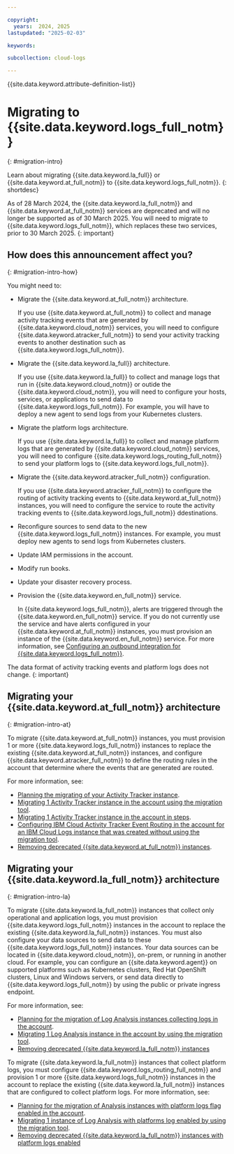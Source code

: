 ```yaml
---

copyright:
  years:  2024, 2025
lastupdated: "2025-02-03"

keywords:

subcollection: cloud-logs

---
```


{{site.data.keyword.attribute-definition-list}}



# Migrating to {{site.data.keyword.logs_full_notm}}
{: #migration-intro}

Learn about migrating {{site.data.keyword.la_full}} or {{site.data.keyword.at_full_notm}} to {{site.data.keyword.logs_full_notm}}.
{: shortdesc}

As of 28 March 2024, the {{site.data.keyword.la_full_notm}} and {{site.data.keyword.at_full_notm}} services are deprecated and will no longer be supported as of 30 March 2025. You will need to migrate to {{site.data.keyword.logs_full_notm}}, which replaces these two services, prior to 30 March 2025.
{: important}

## How does this announcement affect you?
{: #migration-intro-how}

You might need to:

- Migrate the {{site.data.keyword.at_full_notm}} architecture.

    If you use {{site.data.keyword.at_full_notm}} to collect and manage activity tracking events that are generated by {{site.data.keyword.cloud_notm}} services, you will need to configure {{site.data.keyword.atracker_full_notm}} to send your activity tracking events to another destination such as {{site.data.keyword.logs_full_notm}}.

- Migrate the {{site.data.keyword.la_full}} architecture.

    If you use {{site.data.keyword.la_full}} to collect and manage logs that run in {{site.data.keyword.cloud_notm}} or outide the {{site.data.keyword.cloud_notm}}, you will need to configure your hosts, services, or applications to send data to {{site.data.keyword.logs_full_notm}}. For example, you will have to deploy a new agent to send logs from your Kubernetes clusters.

- Migrate the platform logs architecture.

    If you use {{site.data.keyword.la_full}} to collect and manage platform logs that are generated by {{site.data.keyword.cloud_notm}} services, you will need to configure {{site.data.keyword.logs_routing_full_notm}} to send your platform logs to {{site.data.keyword.logs_full_notm}}.

- Migrate the {{site.data.keyword.atracker_full_notm}} configuration.

    If you use {{site.data.keyword.atracker_full_notm}} to configure the routing of activity tracking events to {{site.data.keyword.at_full_notm}} instances, you will need to configure the service to route the activity tracking events to {{site.data.keyword.logs_full_notm}} ddestinations.

- Reconfigure sources to send data to the new {{site.data.keyword.logs_full_notm}} instances. For example, you must deploy new agents to send logs from Kubernetes clusters.
- Update IAM permissions in the account.
- Modify run books.
- Update your disaster recovery process.
- Provision the {{site.data.keyword.en_full_notm}} service.

    In {{site.data.keyword.logs_full_notm}}, alerts are triggered through the {{site.data.keyword.en_full_notm}} service. If you do not currently use the service and have alerts configured in your {{site.data.keyword.at_full_notm}} instances, you must provision an instance of the {{site.data.keyword.en_full_notm}} service. For more information, see [Configuring an outbound integration for {{site.data.keyword.logs_full_notm}}](/docs/cloud-logs?topic=cloud-logs-event-notifications-configure).

The data format of activity tracking events and platform logs does not change.
{: important}


## Migrating your {{site.data.keyword.at_full_notm}} architecture
{: #migration-intro-at}

To migrate {{site.data.keyword.at_full_notm}} instances, you must provision 1 or more {{site.data.keyword.logs_full_notm}} instances to replace the existing {{site.data.keyword.at_full_notm}} instances, and configure {{site.data.keyword.atracker_full_notm}} to define the routing rules in the account that determine where the events that are generated are routed.

For more information, see:
- [Planning the migrating of your Activity Tracker instance](/docs/cloud-logs?topic=cloud-logs-template-migration-at).
- [Migrating 1 Activity Tracker instance in the account using the migration tool](/docs/cloud-logs?topic=cloud-logs-migration-tutorial-at-option2).
- [Migrating 1 Activity Tracker instance in the account in steps](/docs/cloud-logs?topic=cloud-logs-migration-tutorial-at-option1).
- [Configuring IBM Cloud Activity Tracker Event Routing in the account for an IBM Cloud Logs instance that was created without using the migration tool](/docs/cloud-logs?topic=cloud-logs-migration-tutorial-at-option3).
- [Removing deprecated {{site.data.keyword.at_full_notm}} instances](/docs/cloud-logs?topic=cloud-logs-migration-remove-at).




## Migrating your {{site.data.keyword.la_full_notm}} architecture
{: #migration-intro-la}

To migrate {{site.data.keyword.la_full_notm}} instances that collect only operational and application logs, you must provision {{site.data.keyword.logs_full_notm}} instances in the account to replace the existing {{site.data.keyword.la_full_notm}} instances. You must also configure your data sources to send data to these {{site.data.keyword.logs_full_notm}} instances. Your data sources can be located in {{site.data.keyword.cloud_notm}}, on-prem, or running in another cloud. For example, you can configure an {{site.data.keyword.agent}} on supported platforms such as Kubernetes clusters, Red Hat OpenShift clusters, Linux and Windows servers, or send data directly to {{site.data.keyword.logs_full_notm}} by using the public or private ingress endpoint.

For more information, see:
- [Planning for the migration of Log Analysis instances collecting logs in the account](/docs/cloud-logs?topic=cloud-logs-template-migration-logs).
- [Migrating 1 Log Analysis instance in the account by using the migration tool](/docs/cloud-logs?topic=cloud-logs-migration-tutorial-la).
- [Removing deprecated {{site.data.keyword.la_full_notm}} instances](/docs/cloud-logs?topic=cloud-logs-migration-remove-la)


To migrate {{site.data.keyword.la_full_notm}} instances that collect platform logs, you must configure {{site.data.keyword.logs_routing_full_notm}} and provision 1 or more {{site.data.keyword.logs_full_notm}} instances in the account to replace the existing {{site.data.keyword.la_full_notm}} instances that are configured to collect platform logs. For more information, see:
- [Planning for the migration of Analysis instances with platform logs flag enabled in the account](/docs/cloud-logs?topic=cloud-logs-template-migration-la).
- [Migrating 1 instance of Log Analysis with platforms log enabled by using the migration tool](/docs/cloud-logs?topic=cloud-logs-migration-tutorial-la-plat).
- [Removing deprecated {{site.data.keyword.la_full_notm}} instances with platform logs enabled](/docs/cloud-logs?topic=cloud-logs-migration-remove-plat)
